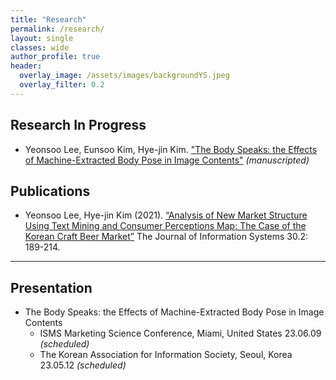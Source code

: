```yaml
---  
title: "Research"
permalink: /research/
layout: single
classes: wide
author_profile: true
header:
  overlay_image: /assets/images/backgroundYS.jpeg
  overlay_filter: 0.2
---
```


## Research In Progress
- Yeonsoo Lee, Eunsoo Kim, Hye-jin Kim. ["The Body Speaks: the Effects of Machine-Extracted Body Pose in Image Contents"](https://soo-13.github.io/research1/) *(manuscripted)*

## Publications
- Yeonsoo Lee, Hye-jin Kim (2021). [“Analysis of New Market Structure Using Text Mining and Consumer Perceptions Map: The Case of the Korean Craft Beer Market”](https://soo-13.github.io/research0/)  The Journal of Information Systems 30.2: 189-214.

---
## Presentation

- The Body Speaks: the Effects of Machine-Extracted Body Pose in Image Contents
  - ISMS Marketing Science Conference, Miami, United States 23.06.09 *(scheduled)*
   - The Korean Association for Information Society, Seoul, Korea 23.05.12 *(scheduled)*

